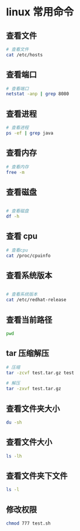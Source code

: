# linux 常用命令

## 查看文件

```bash
# 查看文件
cat /etc/hosts
```

## 查看端口

```bash
# 查看端口
netstat -anp | grep 8080
```

## 查看进程

```bash
# 查看进程
ps -ef | grep java
```

## 查看内存

```bash
# 查看内存
free -m
```

## 查看磁盘

```bash

# 查看磁盘
df -h
```

## 查看 cpu

```bash
# 查看cpu
cat /proc/cpuinfo
```

## 查看系统版本

```bash

# 查看系统版本
cat /etc/redhat-release
```

## 查看当前路径

```bash
pwd
```

## tar 压缩解压

```bash
# 压缩
tar -zcvf test.tar.gz test

# 解压
tar -zxvf test.tar.gz
```

## 查看文件夹大小

```bash
du -sh
```

## 查看文件大小

```bash
ls -lh
```

## 查看文件夹下文件

```bash
ls -l
```
## 修改权限

```bash
chmod 777 test.sh
```